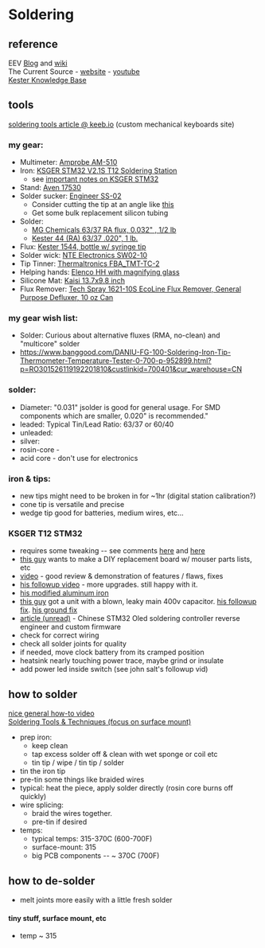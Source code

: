 # Soldering

## reference
EEV [Blog](https://www.eevblog.com/) and [wiki](https://www.eevblog.com/wiki/index.php?title=Main_Page) \
The Current Source - [website](https://www.thecurrentsource.com/) - [youtube](https://www.youtube.com/channel/UCw0U6DtO0PHb3l37eKEAdSg) \
[Kester Knowledge Base](https://www.kester.com/knowledge-base/knowledge-base)

## tools
[soldering tools article @ keeb.io](https://docs.keeb.io/soldering-tools/) (custom mechanical keyboards site)

### my gear:
  - Multimeter: [Amprobe AM-510](https://www.amazon.com/gp/product/B007FZFTZO/)
  - Iron: [KSGER STM32 V2.1S T12 Soldering Station](https://www.amazon.com/dp/B07PMZGPQQ)
    - see [important notes on KSGER STM32](#KSGER-T12-STM32)
  - Stand: [Aven 17530](https://www.amazon.com/dp/B00LQG47V0)
  - Solder sucker: [Engineer SS-02](https://www.amazon.com/dp/B002MJMXD4)
    - Consider cutting the tip at an angle like [this](https://s3.amazonaws.com/docs.keeb.io/assets/images/misc/desoldering-pump-cut.jpg)
    - Get some bulk replacement silicon tubing
  - Solder:
    - [MG Chemicals 63/37 RA flux, 0.032" , 1/2 lb](https://www.amazon.com/dp/B005T8MWQI)
    - [Kester 44 (RA) 63/37 .020", 1 lb.](https://www.amazon.com/dp/B00068IJWC)
  - Flux: [Kester 1544, bottle w/ syringe tip](https://www.amazon.com/dp/B07K4F6SDM)
  - Solder wick: [NTE Electronics SW02-10](https://www.amazon.com/dp/B0195UVWJ8)
  - Tip Tinner: [Thermaltronics FBA_TMT-TC-2](https://www.amazon.com/dp/B00NS4J6BY)
  - Helping hands: [Elenco HH with magnifying glass](https://www.amazon.com/dp/B0002LLWYK)
  - Silicone Mat: [Kaisi 13.7x9.8 inch](https://www.amazon.com/dp/B07DGVJ17H/)
  - Flux Remover: [Tech Spray 1621-10S EcoLine Flux Remover, General Purpose Defluxer, 10 oz Can](https://www.amazon.com/dp/B0002BBWQ8)
### my gear wish list:
  - Solder: Curious about alternative fluxes (RMA, no-clean) and "multicore" solder
  - https://www.banggood.com/DANIU-FG-100-Soldering-Iron-Tip-Thermometer-Temperature-Tester-0-700-p-952899.html?p=RO301526119192201810&custlinkid=700401&cur_warehouse=CN
  
### solder:
  - Diameter: "0.031" jsolder is good for general usage. For SMD components which are smaller, 0.020" is recommended."
  - leaded: Typical Tin/Lead Ratio: 63/37 or 60/40
  - unleaded:
  - silver:
  - rosin-core - 
  - acid core - don't use for electronics
### iron & tips:
  - new tips might need to be broken in for ~1hr (digital station calibration?)
  - cone tip is versatile and precise
  - wedge tip good for batteries, medium wires, etc...

### KSGER T12 STM32
  - requires some tweaking -- see comments [here](https://www.amazon.com/dp/B07PQ1GJZ5) and [here](https://www.amazon.com/dp/B07PMZGPQQ)
  - [this guy](https://www.eevblog.com/forum/reviews/ksger-t12-stm32-v3-1s-soldering-station/msg3081300/#msg3081300) wants to make a DIY replacement board w/ mouser parts lists, etc
  - [video](https://www.youtube.com/watch?v=eKQC9G5SYII) - good review & demonstration of features / flaws, fixes
  - [his followup video](https://www.youtube.com/watch?v=Dy9WUtvdBUk) - more upgrades. still happy with it.
  - [his modified aluminum iron](https://www.youtube.com/watch?v=TbEmq8sXOXA)
  - [this guy](https://www.youtube.com/watch?v=cowgbwU3b5c) got a unit with a blown, leaky main 400v capacitor. [his followup fix](https://www.youtube.com/watch?v=cowgbwU3b5c).  [his ground fix](https://www.youtube.com/watch?v=-6IZ_sBgw8I)
  - [article (unread)](https://www.ptdreamer.com/chinese-stm32-oled-soldering-controller-reverse-engineer-custom-firmware/) - Chinese STM32 Oled soldering controller reverse engineer and custom firmware
  - check for correct wiring
  - check all solder joints for quality
  - if needed, move clock battery from its cramped position
  - heatsink nearly touching power trace, maybe grind or insulate
  - add power led inside switch (see john salt's followup vid)
## how to solder

[nice general how-to video](https://www.youtube.com/watch?v=M2Jf8cebwCs) \
[Soldering Tools & Techniques (focus on surface mount)](https://www.youtube.com/watch?v=PbQMw8VfHLQ)

  - prep iron:
    - keep clean
    - tap excess solder off & clean with wet sponge or coil etc
    - tin tip / wipe / tin tip / solder
  - tin the iron tip
  - pre-tin some things like braided wires
  - typical: heat the piece, apply solder directly (rosin core burns off quickly)
  - wire splicing: 
    - braid the wires together.  
    - pre-tin if desired 
  - temps:
    - typical temps: 315-370C (600-700F)
    - surface-mount: 315
    - big PCB components -- ~ 370C (700F)

## how to de-solder
  - melt joints more easily with a little fresh solder 
#### tiny stuff, surface mount, etc
  - temp ~ 315